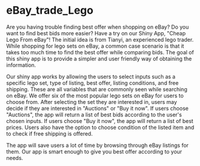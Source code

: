 # eBay_trade_Lego

Are you having trouble finding best offer when shopping on eBay? Do you want to find best bids more easier? Have a try on our Shiny App, "Cheap Lego From eBay"! The initial idea is from Tianyi, an experienced lego trader. While shopping for lego sets on eBay, a common case scenario is that it takes too much time to find the best offer while comparing bids. The goal of this shiny app is to provide a simpler and user friendly way of obtaining the information. 

Our shiny app works by allowing the users to select inputs such as a specific lego set, type of listing, best offer, listing conditions, and free shipping. These are all variables that are commonly seen while searching on eBay. We offer six of the most popular lego sets on eBay for users to choose from. After selecting the set they are interested in, users may decide if they are interested in "Auctions" or "Buy it now". If users choose "Auctions", the app will return a list of best bids according to the user's chosen inputs. If users choose "Buy it now", the app will return a list of best prices. Users also have the option to choose condition of the listed item and to check if free shipping is offered. 

The app will save users a lot of time by browsing through eBay listings for them. Our app is smart enough to give you best offer according to your needs.